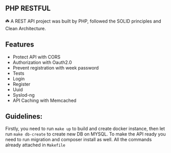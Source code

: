 ## PHP RESTFUL
☘️ A REST API project was built by PHP, followed the SOLID principles and Clean Architecture.

## Features
- Protect API with CORS
- Authorization with Oauth2.0  
- Prevent registration with week password 
- Tests  
- Login  
- Register  
- Uuid
- Syslod-ng
- API Caching with Memcached

## Guidelines:

Firstly, you need to run `make up` to build and create docker instance, then let run `make db-create` to create new DB on MYSQL.
To make the API ready you need to run migration and composer install as well. All the commands already attached in `Makefile`
